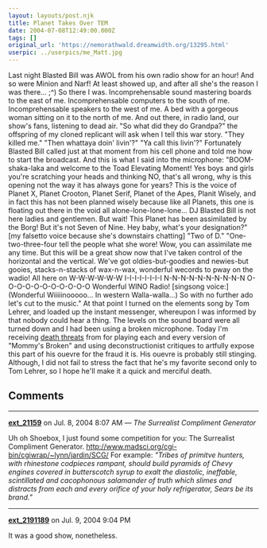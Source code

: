 ```yaml
---
layout: layouts/post.njk
title: Planet Takes Over TEM
date: 2004-07-08T12:49:00.000Z
tags: []
original_url: 'https://nemorathwald.dreamwidth.org/13295.html'
userpic: ../userpics/me_Matt.jpg
---
```

Last night Blasted Bill was AWOL from his own radio show for an hour! And so were Minion and Narf! At least showed up, and after all she's the reason I was there... ;^) So there I was. Incomprehensable sound mastering boards to the east of me. Incomprehensable computers to the south of me. Incomprehensable speakers to the west of me. A bed with a gorgeous woman sitting on it to the north of me. And out there, in radio land, our show's fans, listening to dead air. "So what did they do Grandpa?" the offspring of my cloned replicant will ask when I tell this war story. "They killed me." "Then whattaya doin' livin'?" "Ya call this livin'?" Fortunately Blasted Bill called just at that moment from his cell phone and told me how to start the broadcast. And this is what I said into the microphone: "BOOM-shaka-laka and welcome to the Toad Elevating Moment! Yes boys and girls you're scratching your heads and thinking NO, that's all wrong, why is this opening not the way it has always gone for years? This is the voice of Planet X, Planet Crooton, Planet Serif, Planet of the Apes, Planit Wisely, and in fact this has not been planned wisely because like all Planets, this one is floating out there in the void all alone-lone-lone-lone... DJ Blasted Bill is not here ladies and gentlemen. But wait! This Planet has been assimilated by the Borg! But it's not Seven of Nine. Hey baby, what's your designation?" \[my falsetto voice because she's downstairs chatting\] "Two of D." "One-two-three-four tell the people what she wore! Wow, you can assimilate me any time. But this will be a great show now that I've taken control of the horizontal and the vertical. We've got oldies-but-goodies and newies-but gooies, stacks-n-stacks of wax-n-wax, wonderful wecords to pway on the wadio! All here on W-W-W-W-W-W I-I-I-I-I-I-I-I N-N-N-N-N-N-N-N-N-N O-O-O-O-O-O-O-O-O-O-O Wonderful WINO Radio! \[singsong voice:\] (Wonderful Wiiiiinooooo... In western Walla-walla...) So with no further ado let's cut to the music." At that point I turned on the elements song by Tom Lehrer, and loaded up the instant messenger, whereupon I was informed by that nobody could hear a thing. The levels on the sound board were all turned down and I had been using a broken microphone. Today I'm receiving [death threats](http://www.livejournal.com/users/matt_arnold/13713.html) from for playing each and every version of "Mommy's Broken" and using deconstructionist critiques to artfully expose this part of his ouevre for the fraud it is. His ouevre is probably still stinging. Although, I did not fail to stress the fact that he's my favorite second only to Tom Lehrer, so I hope he'll make it a quick and merciful death.

## Comments

---

**[ext_21159](https://www.dreamwidth.org/users/ext_21159)** on Jul. 8, 2004 8:07 AM — *The Surrealist Compliment Generator*

Uh oh Shoebox, I just found some competition for you: The Surrealist Compliment Generator. http://www.madsci.org/cgi-bin/cgiwrap/~lynn/jardin/SCG/ For example: _"Tribes of primitve hunters, with rhinestone codpieces rampant, should build pyramids of Chevy engines covered in butterscotch syrup to exalt the diastolic, ineffable, scintillated and cacophonous salamander of truth which slimes and distracts from each and every orifice of your holy refrigerator, Sears be its brand."_

---

**[ext_2191189](https://www.dreamwidth.org/users/ext_2191189)** on Jul. 9, 2004 9:04 PM

It was a good show, nonetheless.
